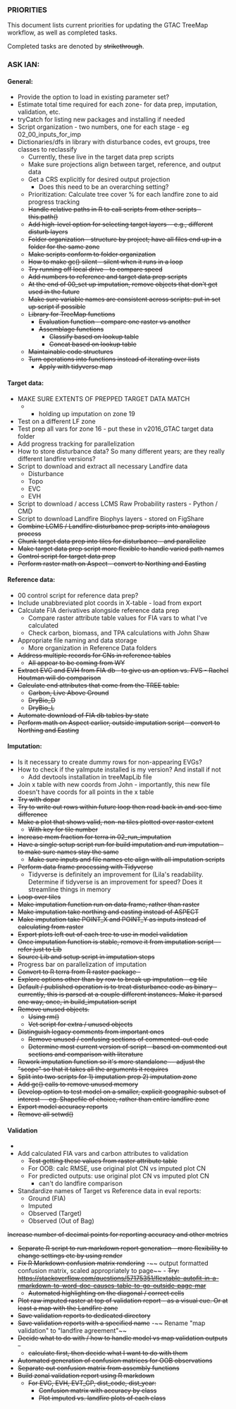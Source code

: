### PRIORITIES

This document lists current priorities for updating the GTAC TreeMap workflow, as well as completed tasks. 

Completed tasks are denoted by ~~strikethrough~~. 

### ASK IAN: 

#### General: 
- Provide the option to load in existing parameter set? 
- Estimate total time required for each zone- for data prep, imputation, validation, etc. 
- tryCatch for listing new packages and installing if needed
- Script organization - two numbers, one for each stage - eg 02_00_inputs_for_imp 
- Dictionaries/dfs in library with disturbance codes, evt groups, tree classes to reclassify
	- Currently, these live in the target data prep scripts
	- Make sure projections align between target, reference, and output data 
	- Get a CRS explicitly for desired output projection 
		- Does this need to be an overarching setting? 
	- Prioritization: Calculate tree cover % for each landfire zone to aid progress tracking 
	- ~~Handle relative paths in R to call scripts from other scripts - this.path()~~
	- ~~Add high-level option for selecting target layers-- e.g., different disturb layers~~
	- ~~Folder organization - structure by project; have all files end up in a folder for the same zone~~
	- ~~Make scripts conform to folder organization~~
	- ~~How to make gc() silent - silent when it runs in a loop~~ 
	- ~~Try running off local drive - to compare speed~~
	- ~~Add numbers to reference and target data prep scripts~~
	- ~~At the end of 00_set up imputation, remove objects that don't get used in the future~~
	- ~~Make sure variable names are consistent across scripts: put in set up script if possible~~
	- ~~Library for TreeMap functions~~
		- ~~Evaluation function - compare one raster vs another~~
		- ~~Assemblage functions~~
			- ~~Classify based on lookup table~~
			- ~~Concat based on lookup table~~
	- ~~Maintainable code structures~~
	- ~~Turn operations into functions instead of iterating over lists~~
		- ~~Apply with tidyverse map~~ 
	


#### Target data:
- MAKE SURE EXTENTS OF PREPPED TARGET DATA MATCH
	- - holding up imputation on zone 19
- Test on a different LF zone 
- Test prep all vars for zone 16 - put these in v2016_GTAC target data folder 
- Add progress tracking for parallelization 
- How to store disturbance data? So many different years; are they really different landfire versions? 
- Script to download and extract all necessary Landfire data 
	- Disturbance
	- Topo
	- EVC
	- EVH
- Script to download / access LCMS Raw Probability rasters - Python / CMD 
- Script to download Landfire Biophys layers - stored on FigShare
- ~~Combine LCMS / Landfire disturbance prep scripts into analagous process~~
- ~~Chunk target data prep into tiles for disturbance - and parallelize~~
- ~~Make target data prep script more flexible to handle varied path names~~
- ~~Control script for target data prep~~
- ~~Perform raster math on Aspect - convert to Northing and Easting~~

#### Reference data:
- 00 control script for reference data prep?
- Include unabbreviated plot coords in X-table - load from export 
- Calculate FIA derivatives alongside reference data prep 
	- Compare raster attribute table values for FIA vars to what I've calculated
	- Check carbon, biomass, and TPA calculations with John Shaw
- Appropriate file naming and data storage 
	- More organization in Reference Data folders 
- ~~Address multiple records for CNs in reference tables~~
	- ~~All appear to be coming from WY~~
- ~~Extract EVC and EVH from FIA db - to give us an option vs. FVS - Rachel Houtman will do comparison~~
- ~~Calculate end attributes that come from the TREE table:~~
	- ~~Carbon, Live Above Ground~~
	- ~~DryBio_D~~
	- ~~DryBio_L~~
- ~~Automate download of FIA db tables by state~~
- ~~Perform math on Aspect earlier, outside imputation script - convert to Northing and Easting~~
	

#### Imputation: 
- Is it necessary to create dummy rows for non-appearing EVGs? 
- How to check if the yaImpute installed is my version? And install if not
	- Add devtools installation in treeMapLib file
- Join x table with new coords from John - importantly, this new file doesn't have coords for all points in the x table
- ~~Try with dopar~~
- ~~Try to write out rows within future loop then read back in and see time difference~~
- ~~Make a plot that shows valid, non-na tiles plotted over raster extent~~
	- ~~With key for tile number~~
- ~~Increase mem fraction for terra in 02_run_imputation~~
- ~~Have a single setup script run for build imputation and run imputation - to make sure names stay the same~~
	- ~~Make sure inputs and file names etc align with all imputation scripts~~
- ~~Perform data frame processing with Tidyverse~~
	- Tidyverse is definitely an improvement for (Lila's readability. Determine if tidyverse is an improvement for speed? Does it streamline things in memory
- ~~Loop over tiles~~
- ~~Make imputation function run on data frame, rather than raster~~
- ~~Make imputation take northing and easting instead of ASPECT~~
- ~~Make imputation take POINT_X and POINT_Y as inputs instead of calculating from raster~~
- ~~Export plots left out of each tree to use in model validation~~
- ~~Once imputation function is stable, remove it from imputation script -- refer just to Lib~~
- ~~Source Lib and setup script in imputation steps~~
- Progress bar on parallelization of imputation
- ~~Convert to R terra from R raster package -~~
- ~~Explore options other than by row to break up imputation - eg tile~~
- ~~Default / published operation is to treat disturbance code as binary - currently, this is parsed at a couple different instances. Make it parsed one way, once, in build_imputation script~~
- ~~Remove unused objects.~~
	- ~~Using rm()~~
	- ~~Vet script for extra / unused objects~~
- ~~Distinguish legacy comments from important ones~~
	- ~~Remove unused / confusing sections of commented-out code~~
	- ~~Determine most current version of script - based on commented out sections and comparison with literature~~
- ~~Rework imputation function so it's more standalone -- adjust the "scope" so that it takes all the arguments it requires~~
- ~~Split into two scripts for 1) imputation prep 2) imputation zone~~
- ~~Add gc() calls to remove unused memory~~
- ~~Develop option to test model on a smaller, explicit geographic subset of interest -- eg. Shapefile of choice, rather than entire landfire zone~~
- ~~Export model accuracy reports~~
- ~~Remove all  setwd()~~

#### Validation
- 
- Add calculated FIA vars and carbon attributes to validation 
	- ~~Test getting these values from raster attribute table~~
	- For OOB: calc RMSE, use original plot CN vs imputed plot CN
	- For predicted outputs: use original plot CN vs imputed plot CN
		- can't do landfire comparison 
- Standardize names of Target vs Reference data in eval reports: 
	- Ground (FIA)
	- Imputed
	- Observed (Target)
	- Observed (Out of Bag)

~~Increase number of decimal points for reporting accuracy and other metrics~~
- ~~Separate R script to run markdown report generation - more flexibility to change settings etc by using render~~
- ~~Fix R Markdown confusion matrix rendering~~
	-~~ output formatted confusion  matrix, scaled appropriately to page~~
		- ~~Try: https://stackoverflow.com/questions/57175351/flextable-autofit-in-a-rmarkdown-to-word-doc-causes-table-to-go-outside-page-mar~~
	- ~~Automated highlighting on the diagonal / correct cells~~
- ~~Plot raw imputed raster at top of validation report - as a visual cue. Or at least a map with the Landfire zone~~
- ~~Save validation reports to dedicated directory~~
- ~~Save validation reports with a specified name~~
-~~ Rename "map validation" to "landfire agreement"~~
- ~~Decide what to do with / how to handle model vs map validation outputs -~~
	- ~~calculate first, then decide what I want to do with them~~
- ~~Automated generation of confusion matrices for OOB observations~~
- ~~Separate out confusion matrix from assembly functions~~
- ~~Build zonal validation report using R markdown~~
	- ~~For EVC, EVH, EVT_GP, dist_code, dist_year:~~
		- ~~Confusion matrix with accuracy by class~~
		- ~~Plot imputed vs. landfire plots of each class~~

